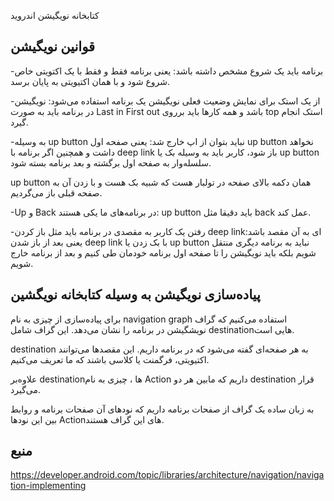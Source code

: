  کتابخانه نویگیشن اندروید


قوانین نویگیشن
---
-برنامه باید یک شروع مشخص داشته باشد: یعنی برنامه فقط و فقط با یک اکتویتی خاص شروع شود و با همان اکتیویتی به پایان برسد.

-از یک استک برای نمایش وضعیت فعلی نویگیشن یک برنامه استفاده می‌شود:‌ نویگیشن در برنامه باید به صورت Last in First out باشد و همه کار‌ها باید برروی top استک انجام گیرد.

-به وسیله up button  نباید بتوان از اپ خارج شد: یعنی صفحه اول up button نخواهد داشت و همچنین اگر برنامه با deep link باز شود، کاربر باید به وسیله بک یا up button سلسله‌وار به صفحه اول برگشته و بعد برنامه بسته شود.

up button  همان دکمه بالای صفحه در تولبار هست که شبیه بک هست و با زدن آن به صفحه قبلی باز می‌گردیم.

-Up و Back در برنامه‌های ما یکی هستند: up button باید دقیقا مثل back عمل کند.

-رفتن یک کاربر به مقصدی در برنامه باید مثل باز کردن deep linkای به آن مقصد باشد: یعنی بعد از باز شدن deep link با بک زدن یا up button نباید به برنامه دیگری منتقل شویم بلکه باید نویگیشن را تا صفحه اول برنامه خودمان طی کنیم و بعد از برنامه خارج شویم.




پیاده‌سازی نویگیشن به وسیله کتابخانه نویگشین 
---
برای پیاده‌سازی از چیزی به نام navigation graph استفاده می‌کنیم که گراف نویشگیشن در برنامه را نشان می‌دهد.
این گراف شامل destinationهایی است. 

destination به هر صفحه‌ای گفته می‌شود که در برنامه داریم. این مقصد‌ها می‌توانند اکتیویتی، فرگمنت یا کلاسی باشند که ما تعریف می‌کنیم.

 علاوه‌بر destinationها ، چیزی به نام Action داریم که مابین هر دو destination قرار می‌گیرد.
 
  به زبان ساده یک گراف از صفحات برنامه داریم که نود‌های آن صفحات برنامه و روابط بین این نود‌ها Action‌های این گراف هستند.
  
  
  
  
منبع
---
  
  https://developer.android.com/topic/libraries/architecture/navigation/navigation-implementing